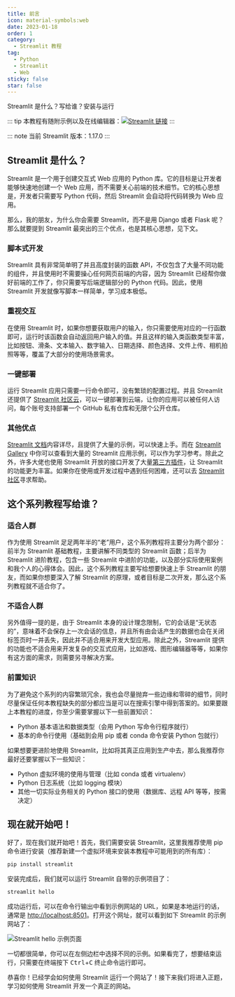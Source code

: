 ```yaml
---
title: 前言
icon: material-symbols:web
date: 2023-01-18
order: 1
category:
  - Streamlit 教程
tag:
  - Python
  - Streamlit
  - Web
sticky: false
star: false
---
```


<!-- TODO: Translate this page -->

Streamlit 是什么？写给谁？安装与运行

<!-- more -->

::: tip
本教程有随附示例以及在线编辑器：[![Streamlit 链接](https://static.streamlit.io/badges/streamlit_badge_black_white.svg)](https://st-tutorial.streamlit.app)
:::

::: note 当前 Streamlit 版本：1.17.0
:::

## Streamlit 是什么？

Streamlit 是一个用于创建交互式 Web 应用的 Python 库。它的目标是让开发者能够快速地创建一个 Web 应用，而不需要关心前端的技术细节。它的核心思想是，开发者只需要写 Python 代码，然后 Streamlit 会自动将代码转换为 Web 应用。

那么，我的朋友，为什么你会需要 Streamlit，而不是用 Django 或者 Flask 呢？那么就要提到 Streamlit 最突出的三个优点，也是其核心思想，见下文。

### 脚本式开发

Streamlit 具有非常简单明了并且高度封装的函数 API，不仅包含了大量不同功能的组件，并且使用时不需要操心任何网页前端的内容，因为 Streamlit 已经帮你做好前端的工作了，你只需要写后端逻辑部分的 Python 代码。因此，使用 Streamlit 开发就像写脚本一样简单，学习成本极低。

### 重视交互

在使用 Streamlit 时，如果你想要获取用户的输入，你只需要使用对应的一行函数即可，运行时该函数会自动返回用户输入的值。并且这样的输入类函数类型丰富，比如按钮、滑条、文本输入、数字输入、日期选择、颜色选择、文件上传、相机拍照等等，覆盖了大部分的使用场景需求。

### 一键部署

运行 Streamlit 应用只需要一行命令即可，没有繁琐的配置过程。并且 Streamlit 还提供了 [Streamlit 社区云](https://streamlit.io/cloud)，可以一键部署到云端，让你的应用可以被任何人访问，每个账号支持部署一个 GitHub 私有仓库和无限个公开仓库。

### 其他优点

[Streamlit 文档](https://docs.streamlit.io)内容详尽，且提供了大量的示例，可以快速上手。而在 [Streamlit Gallery](https://streamlit.io/gallery) 中你可以查看到大量的 Streamlit 应用示例，可以作为学习参考。除此之外，许多大佬也使用 Streamlit 开放的接口开发了大量[第三方插件](https://streamlit.io/components)，让 Streamlit 的功能更为丰富。如果你在使用或开发过程中遇到任何困难，还可以去 [Streamlit 社区](https://discuss.streamlit.io)寻求帮助。

## 这个系列教程写给谁？

### 适合人群

作为使用 Streamlit 足足两年半的“老”用户，这个系列教程将主要分为两个部分：前半为 Streamlit 基础教程，主要讲解不同类型的 Streamlit 函数；后半为 Streamlit 进阶教程，包含一些 Streamlit 中进阶的功能，以及部分实际使用案例和我个人的心得体会。因此，这个系列教程主要写给想要快速上手 Streamlit 的朋友，而如果你想要深入了解 Streamlit 的原理，或者目标是二次开发，那么这个系列教程就不适合你了。

### 不适合人群

另外值得一提的是，由于 Streamlit 本身的设计理念限制，它的会话是“无状态的”，意味着不会保存上一次会话的信息，并且所有由会话产生的数据也会在关闭标签页时一并丢失，因此并不适合用来开发大型应用。除此之外，Streamlit 提供的功能也不适合用来开发复杂的交互式应用，比如游戏、图形编辑器等等，如果你有这方面的需求，则需要另寻解决方案。

### 前置知识

为了避免这个系列的内容繁琐冗余，我也会尽量抛弃一些边缘和零碎的细节，同时尽量保证任何本教程缺失的部分都应当是可以在搜索引擎中得到答案的。如果要跟上本教程的进度，你至少需要掌握以下一些前置知识：

- Python 基本语法和数据类型（会用 Python 写命令行程序就行）
- 基本的命令行使用（基础到会用 pip 或者 conda 命令安装 Python 包就行）

如果想要更进阶地使用 Streamlit，比如将其真正应用到生产中去，那么我推荐你最好还要掌握以下一些知识：

- Python 虚拟环境的使用与管理（比如 conda 或者 virtualenv）
- Python 日志系统（比如 logging 模块）
- 其他一切实际业务相关的 Python 接口的使用（数据库、远程 API 等等，按需决定）

## 现在就开始吧！

好了，现在我们就开始吧！首先，我们需要安装 Streamlit，这里我推荐使用 pip 命令进行安装（推荐新建一个虚拟环境来安装本教程中可能用到的所有库）：

```bash
pip install streamlit
```

安装完成后，我们就可以运行 Streamlit 自带的示例项目了：

```bash
streamlit hello
```

成功运行后，可以在命令行输出中看到示例网站的 URL，如果是本地运行的话，通常是 [http://localhost:8501](http://localhost:8501)。打开这个网址，就可以看到如下 Streamlit 的示例网站了：

<BrowserMockup>
    <img
        src="/assets/images/streamlit-hello.png"
        alt="Streamlit hello 示例页面">
</BrowserMockup>

一切都很简单，你可以在左侧边栏中选择不同的示例。如果看完了，想要结束运行，只需要在终端按下 <kbd>Ctrl</kbd>+<kbd>C</kbd> 终止命令运行即可。

恭喜你！已经学会如何使用 Streamlit 运行一个网站了！接下来我们将进入正题，学习如何使用 Streamlit 开发一个真正的网站。
